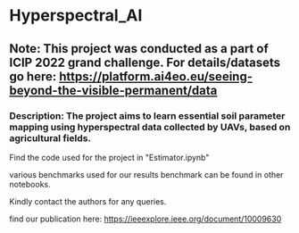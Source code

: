# Hyperspectral_AI
## Note: This project was conducted as a part of ICIP 2022 grand challenge. For details/datasets go here: https://platform.ai4eo.eu/seeing-beyond-the-visible-permanent/data

### Description: The project aims to learn essential soil parameter mapping using hyperspectral data collected by UAVs, based on agricultural fields. 

Find the code used for the project in "Estimator.ipynb"

various benchmarks used for our results benchmark can be found in other notebooks.

Kindly contact the authors for any queries. 

find our publication here: https://ieeexplore.ieee.org/document/10009630
